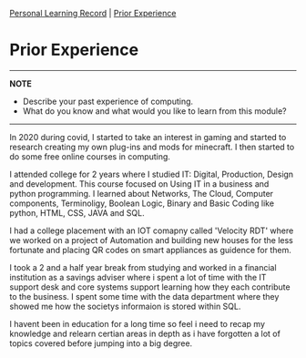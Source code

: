 [Personal Learning Record](../personal_learning_record/personal_learning_record.md) | [Prior Experience](../personal_learning_record/priorExperience.md) 

# Prior Experience

---
**NOTE**

* Describe your past experience of computing. 
* What do you know and what would you like to learn from this module?

---

In 2020 during covid, I started to take an interest in gaming and started to research creating my own plug-ins and mods for minecraft. I then started to do some free online courses in computing.

I attended college for 2 years where I studied IT: Digital, Production, Design and development. This course focused on Using IT in a business and python programming. I learned about Networks, The Cloud, Computer components, Terminoligy, Boolean Logic, Binary and Basic Coding like python, HTML, CSS, JAVA and SQL.

I had a college placement with an IOT comapny called 'Velocity RDT' where we worked on a project of Automation and building new houses for the less fortunate and placing QR codes on smart appliances as guidence for them.

I took a 2 and a half year break from studying and worked in a financial institution as a savings adviser where i spent a lot of time with the IT support desk and core systems support learning how they each contribute to the business. I spent some time with the data department where they showed me how the societys informaion is stored within SQL.


I havent been in education for a long time so feel i need to recap my knowledge and relearn certian areas in depth as i have forgotten a lot of topics covered before jumping into a big degree. 
